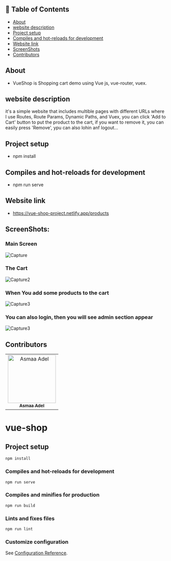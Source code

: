 ## 📝 Table of Contents

- [About](#about)
- [website description](#website-description)
- [Project setup](#Project-setup)
- [Compiles and hot-reloads for development](#Compiles-and-hot-reloads-for-development)
- [Website link](#link)
- [ScreenShots](#screen-shots)
- [Contributors](#Contributors)

## About <a name = "about"></a>
- VueShop is Shopping cart demo using Vue js, vue-router, vuex.

## website description <a name = "website-description"></a>

it's a simple website that includes multible pages with different URLs where I use Routes, Route Params, Dynamic Paths, and Vuex, you can click 'Add to Cart' button to put the product to the cart, if you want to remove it, you can easily press 'Remove',
ypu can also lohin anf logout...

## Project setup <a name = "Project-setup"></a>
- npm install

## Compiles and hot-reloads for development <a name = "Compiles-and-hot-reloads-for-development"></a>
- npm run serve

## Website link <a name = "link"></a>

- https://vue-shop-project.netlify.app/products

 ## ScreenShots: <a name = "screen-shots"></a>
<h3 align='left'>Main Screen</h3>

![Capture](https://user-images.githubusercontent.com/88618793/184736847-2be7cb30-83e6-4863-9de7-647e97caa97c.PNG)

 <h3 align='left'>The Cart</h3>

![Capture2](https://user-images.githubusercontent.com/88618793/184737248-9157ff99-4907-4b5e-9788-1315762717b6.PNG)

<h3 align='left'>When You add some products to the cart</h3>

![Capture3](https://user-images.githubusercontent.com/88618793/184737572-009f2711-dfd1-4473-a710-12bf23c40bb3.PNG)

<h3 align='left'>You can also login, then you will see admin section appear</h3>

![Capture3](https://user-images.githubusercontent.com/88618793/184737572-009f2711-dfd1-4473-a710-12bf23c40bb3.PNG)


## Contributors <a name = "Contributors"></a>

<table>
  <tr>
    <td align="center">
    <a href="https://github.com/asmaaadel0" target="_black">
    <img src="https://avatars.githubusercontent.com/u/88618793?s=400&u=886a14dc5ef5c205a8e51942efe9665ed8fd4717&v=4" width="150px;" alt="Asmaa Adel"/>
    <br />
    <sub><b>Asmaa Adel</b></sub></a>
    
  </tr>
 </table>




# vue-shop

## Project setup
```
npm install
```

### Compiles and hot-reloads for development
```
npm run serve
```

### Compiles and minifies for production
```
npm run build
```

### Lints and fixes files
```
npm run lint
```

### Customize configuration
See [Configuration Reference](https://cli.vuejs.org/config/).
